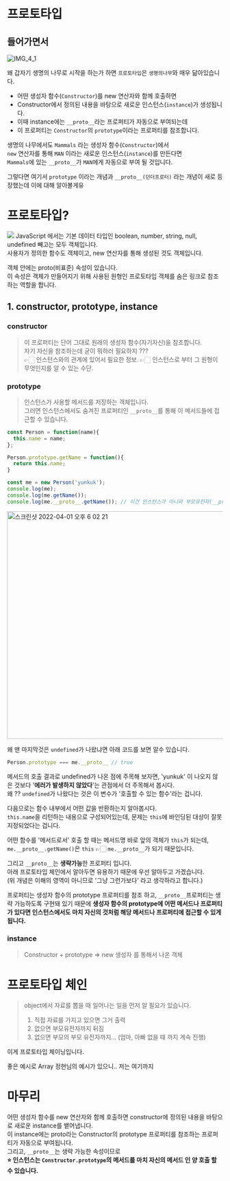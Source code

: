 # 프로토타입

## 들어가면서
![IMG_4_1](https://user-images.githubusercontent.com/53929065/161417878-e3ed4562-2727-4813-91ef-1c609feda3c9.jpeg)

왜 갑자기 생명의 나무로 시작을 하는가 하면 `프로토타입`은 `생명의나무`와 매우 닮아있습니다.

- 어떤 생성자 함수(`Constructor`)를 new 연산자와 함께 호출하면
- Constructor에서 정의된 내용을 바탕으로 새로운 인스턴스(`instance`)가 생성됩니다.
- 이때 instance에는 `__proto__`라는 프로퍼티가 자동으로 부여되는데
- 이 프로퍼티는 `Constructor`의 `prototype`이라는 프로퍼티를 참조합니다.  

생명의 나무에서도 `Mammals` 라는 생성자 함수(`Constructor`)에서   
`new` 연산자를 통해 `MAN` 이라는 새로운 인스턴스(`instance`)를 만든다면  
`Mammals`에 있는 `__proto__`가 `MAN`에게 자동으로 부여 될 것입니다.

그렇다면 여기서 `prototype` 이라는 개념과 `__proto__(던더프로터)` 라는 개념이 새로 등장했는데 이에 대해 알아볼게유

# 프로토타입?
![](https://www.nextree.co.kr/content/images/2021/01/hjkwon-140324-prototype-03.png)
JavaScript 에서는 기본 데이터 타입인 boolean, number, string, null, undefined 빼고는 모두 객체입니다.  
사용자가 정의한 함수도 객체이고, new 연산자를 통해 생성된 것도 객체입니다.

객체 안에는 proto(비표준) 속성이 있습니다.  
이 속성은 객체가 만들어지기 위해 사용된 원형인 프로토타입 객체를 숨은 링크로 참조하는 역할을 합니다.
## 1. constructor, prototype, instance

### constructor
> 이 프로퍼티는 단어 그대로 원래의 생성자 함수(자기자신)을 참조합니다.  
> 자기 자신을 참조하는데 굳이 뭐하러 필요하지 ???  
> 👉🏻 인스턴스와의 관계에 있어서 필요한 정보. 
> 👉🏻 인스턴스로 부터 그 원형이 무엇인지를 알 수 있는 수단.


### prototype
> 인스턴스가 사용할 메서드를 저장하는 객체입니다.  
> 그러면 인스턴스에서도 숨겨진 프로퍼티인 `__proto__`를 통해 이 메서드들에 접근할 수 있습니다.
```typescript
const Person = function(name){
  this.name = name;
}; 

Person.prototype.getName = function(){
  return this.name;
}

const me = new Person('yunkuk');
console.log(me);
console.log(me.getName());
console.log(me.__proto__.getName()); // 이건 인스턴스가 아니라 부모유전자(__proto__)에 접근하는거라 undefined 나옴 아래 this 관련되서 적은거에서 자세한 이유가 있습니다.
```
<img width="530" alt="스크린샷 2022-04-01 오후 6 02 21" src="https://user-images.githubusercontent.com/53929065/161417957-555e122f-e33a-45ef-a038-8d325cbf6113.png">


왜 맨 마지막것은 `undefined`가 나왔냐면 아래 코드를 보면 알수 있습니다.
```typescript
Person.prototype === me.__proto__ // true
```
메서드의 호출 결과로 undefined가 나온 점에 주목해 보자면, 'yunkuk' 이 나오지 않은 것보다 '**에러가 발생하지 않았다**'는 관점에서 더 주목해서 봅시다.  
왜 ?? `undefined`가 나왔다는 것은 이 변수가 '호출할 수 있는 함수'라는 겁니다.  

다음으로는 함수 내부에서 어떤 값을 반환하는지 알아봅시다.  
`this.name`을 리턴하는 내용으로 구성되어있는데, 문제는 `this`에 바인딩된 대상이 잘못 지정되었다는 겁니다.

어떤 함수를 '메서드로서' 호출 할 때는 메서드명 바로 앞의 객체가 `this`가 되는데,  
`me.__proto__.getName()`은 `this` 👉🏻 `me.__proto__`가 되기 때문입니다.

그리고 `__proto__`는 **생략가능**한 프로퍼티 입니다.  
아래 프로토타입 체인에서 알아두면 유용하기 때문에 우선 알아두고 가겠습니다.  
(위 개념은 이해의 영역이 아니므로 '그냥 그런가보다' 라고 생각하라고 합니다.)  

프로퍼티는 생성자 함수의 prototype 프로퍼티를 참조 하고, `__proto__`프로퍼티는 생략 가능하도록 구현돼 있기 때문에 **생성자 함수의 prototype에 어떤 메서드나 프로퍼티가 있다면 인스턴스에서도 마치 자신의 것처럼 해당 메서드나 프로퍼티에 접근할 수 있게 됩니다.**

### instance
> Constructor + prototype => new 생성자 를 통해서 나온 객체

# 프로토타입 체인
> object에서 자료를 뽑을 때 일어나는 일을 먼저 알 필요가 있습니다.
> 1. 직접 자료를 가지고 있으면 그거 출력
> 2. 없으면 부모유전자까지 뒤짐
> 3. 없으면 부모의 부모 유전자까지... (엄마, 아빠 없을 때 까지 계속 진행)

이게 프로토타입 체이닝입니다. 

좋은 예시로 Array 정현님의 예시가 있으니.. 저는 여기까지

# 마무리
어떤 생성자 함수를 new 연산자와 함께 호출하면 constructor에 정의된 내용을 바탕으로 새로운 instance를 뱉어냅니다.  
이 instance에는 proto라는 Constructor의 prototype 프로퍼티를 참조하는 프로퍼티가 자동으로 부여됩니다.  
그리고, `__proto__`는 생략 가능한 속성이므로  
**⭐️ 인스턴스는 `Constructor.prototype`의 메서드를 마치 자신의 메서드 인 양 호출 할 수 있습니다.**

